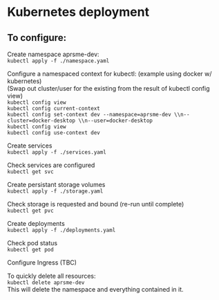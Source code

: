 # Kubernetes deployment

## To configure:

Create namespace aprsme-dev:  
`kubectl apply -f ./namespace.yaml`

Configure a namespaced context for kubectl: (example using docker w/ kubernetes)  
(Swap out cluster/user for the existing from the result of kubectl config view)  
`kubectl config view`  
`kubectl config current-context`  
`kubectl config set-context dev --namespace=aprsme-dev \\n--cluster=docker-desktop \\n--user=docker-desktop`  
`kubectl config view`  
`kubectl config use-context dev`

Create services  
`kubectl apply -f ./services.yaml`

Check services are configured  
`kubectl get svc`

Create persistant storage volumes  
`kubectl apply -f ./storage.yaml`

Check storage is requested and bound (re-run until complete)  
`kubectl get pvc`

Create deployments  
`kubectl apply -f ./deployments.yaml`

Check pod status  
`kubectl get pod`

Configure Ingress (TBC)


To quickly delete all resources:  
`kubectl delete aprsme-dev`  
This will delete the namespace and everything contained in it.